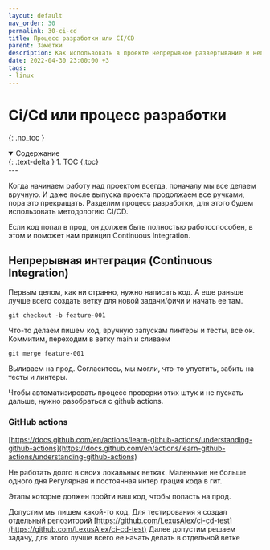 ```yaml
---
layout: default
nav_order: 30
permalink: 30-ci-cd
title: Процесс разработки или CI/CD
parent: Заметки
description: Как использовать в проекте непрерывное развертывание и непрерывную интеграцию
date: 2022-04-30 23:00:00 +3
tags:
- linux
---
```


# Ci/Cd или процесс разработки
{: .no_toc }

<details open markdown="block">
  <summary>
    Содержание
  </summary>
  {: .text-delta }
1. TOC
{:toc}
</details>
---

Когда начинаем работу над проектом всегда, поначалу мы все делаем вручную. И даже после выпуска проекта продолжаем все
ручками, пора это прекращать. Разделим процесс разработки, для этого будем использовать методологию CI/CD.

Если код попал в прод, он должен быть полностью работоспособен, в этом и поможет нам принцип Continuous Integration.

## Непрерывная интеграция (Continuous Integration)

Первым делом, как ни странно, нужно написать код. 
А еще раньше лучше всего создать ветку для новой задачи/фичи и начать ее там.

```shell
git checkout -b feature-001
```

Что-то делаем пишем код, вручную запускам линтеры и тесты, все ок.
Коммитим, переходим в ветку main и сливаем

```shell
git merge feature-001
```

Выливаем на прод. 
Согласитесь, мы могли, что-то упустить, забить на тесты и линтеры.

Чтобы автоматизировать процесс проверки этих штук и не пускать дальше, нужно разобраться с github actions.

### GitHub actions

[https://docs.github.com/en/actions/learn-github-actions/understanding-github-actions](https://docs.github.com/en/actions/learn-github-actions/understanding-github-actions)


Не работать долго в своих локальных ветках.
Маленькие не больше одного дня
Регулярная и постоянная интер грация кода в гит.

Этапы которые должен пройти ваш код, чтобы попасть на прод.

Допустим мы пишем какой-то код. Для тестирования я создал отдельный репозиторий [https://github.com/LexusAlex/ci-cd-test](https://github.com/LexusAlex/ci-cd-test)
Далее допустим решаем задачу, для этого лучше всего ее начать делать в отдельной ветке

